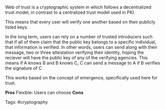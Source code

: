 Web of trust is a cryptographic system in which follows a decentralized trust model, in contrast to a centralized trust model used in PKI. 

This means that every user will verify one another based on their publicly listed keys.

In the long term, users can rely on a number of trusted introducers such that if all of them claim that the public key belongs to a specific individual, that information is verified. In other words, users can send along with their message, two or three attestation verifying their identity, hoping the reciever will have the public key of any of the verifying agencies. This means if A knows B and B knows C, C can send a message to A if B verifies the signature of C

This works based on the concept of emergence, specifically used here for trust.

**Pros**
Flexible: Users can choose
**Cons**

Tags: #cryptography 